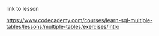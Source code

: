 link to lesson

https://www.codecademy.com/courses/learn-sql-multiple-tables/lessons/multiple-tables/exercises/intro
